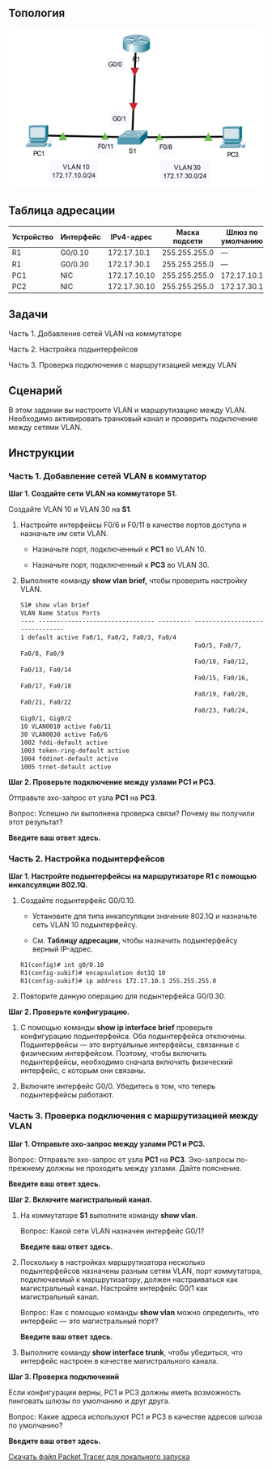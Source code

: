 ## Топология

![](./assets/topology.png)

## Таблица адресации

| Устройство | Интерфейс | IPv4-адрес   | Маска подсети | Шлюз по умолчанию |
|------------|-----------|--------------|---------------|-------------------|
| R1         | G0/0.10   | 172.17.10.1  | 255.255.255.0 | —                 |
| R1         | G0/0.30   | 172.17.30.1  | 255.255.255.0 | —                 |
| PC1        | NIC       | 172.17.10.10 | 255.255.255.0 | 172.17.10.1       |
| PC2        | NIC       | 172.17.30.10 | 255.255.255.0 | 172.17.30.1       |

## Задачи

Часть 1. Добавление сетей VLAN на коммутаторе

Часть 2. Настройка подынтерфейсов

Часть 3. Проверка подключения с маршрутизацией между VLAN

## Сценарий

В этом задании вы настроите VLAN и маршрутизацию между VLAN. Необходимо активировать транковый канал и проверить подключение между сетями VLAN.

## Инструкции

### Часть 1. Добавление сетей VLAN в коммутатор

**Шаг 1. Создайте сети VLAN на коммутаторе S1.**

Создайте VLAN 10 и VLAN 30 на **S1**.

1.  Настройте интерфейсы F0/6 и F0/11 в качестве портов доступа и назначьте им сети VLAN.

    -   Назначьте порт, подключенный к **PC1** во VLAN 10.

    -   Назначьте порт, подключенный к **PC3** во VLAN 30.

2.  Выполните команду **show vlan brief,** чтобы проверить настройку VLAN.

    ```
    S1# show vlan brief
    VLAN Name Status Ports
    ---- -------------------------------- --------- -------------------------------
    1 default active Fa0/1, Fa0/2, Fa0/3, Fa0/4
                                                    Fa0/5, Fa0/7, Fa0/8, Fa0/9
                                                    Fa0/10, Fa0/12, Fa0/13, Fa0/14
                                                    Fa0/15, Fa0/16, Fa0/17, Fa0/18
                                                    Fa0/19, Fa0/20, Fa0/21, Fa0/22
                                                    Fa0/23, Fa0/24, Gig0/1, Gig0/2
    10 VLAN0010 active Fa0/11
    30 VLAN0030 active Fa0/6
    1002 fddi-default active
    1003 token-ring-default active
    1004 fddinet-default active
    1005 trnet-default active
    ```

**Шаг 2. Проверьте подключение между узлами PC1 и PC3.**

Отправьте эхо-запрос от узла **PC1** на **PC3**.

Вопрос: Успешно ли выполнена проверка связи? Почему вы получили этот результат?

**Введите ваш ответ здесь.**

### Часть 2. Настройка подынтерфейсов

**Шаг 1. Настройте подынтерфейсы на маршрутизаторе R1 с помощью инкапсуляции 802.1Q.**

1.  Создайте подынтерфейс G0/0.10.

    -   Установите для типа инкапсуляции значение 802.1Q и назначьте сеть VLAN 10 подынтерфейсу.

    -   См. **Таблицу адресации**, чтобы назначить подынтерфейсу верный IP-адрес.

    ```
    R1(config)# int g0/0.10
    R1(config-subif)# encapsulation dot1Q 10
    R1(config-subif)# ip address 172.17.10.1 255.255.255.0
    ```

2.  Повторите данную операцию для подынтерфейса G0/0.30.

**Шаг 2. Проверьте конфигурацию.**

1.  С помощью команды **show ip interface brief** проверьте конфигурацию подынтерфейса. Оба подынтерфейса отключены. Подынтерфейсы — это виртуальные интерфейсы, связанные с физическим интерфейсом. Поэтому, чтобы включить подынтерфейсы, необходимо сначала включить физический интерфейс, с которым они связаны.

2.  Включите интерфейс G0/0. Убедитесь в том, что теперь подынтерфейсы работают.

### Часть 3. Проверка подключения с маршрутизацией между VLAN

**Шаг 1. Отправьте эхо-запрос между узлами PC1 и PC3.**

Вопрос: Отправьте эхо-запрос от узла **PC1** на **PC3**. Эхо-запросы по-прежнему должны не проходить между узлами. Дайте пояснение.

**Введите ваш ответ здесь.**

**Шаг 2. Включите магистральный канал.**

1.  На коммутаторе **S1** выполните команду **show vlan**.

    Вопрос: Какой сети VLAN назначен интерфейс G0/1?

    **Введите ваш ответ здесь.**

2.  Поскольку в настройках маршрутизатора несколько подынтерфейсов назначены разным сетям VLAN, порт коммутатора, подключаемый к маршрутизатору, должен настраиваться как магистральный канал. Настройте интерфейс G0/1 как магистральный канал.

    Вопрос: Как с помощью команды **show vlan** можно определить, что интерфейс — это магистральный порт?

    **Введите ваш ответ здесь.**

3.  Выполните команду **show interface trunk**, чтобы убедиться, что интерфейс настроен в качестве магистрального канала.

**Шаг 3. Проверка подключений**

Если конфигурации верны, PC1 и PC3 должны иметь возможность пинговать шлюзы по умолчанию и друг друга.

Вопрос: Какие адреса используют PC1 и PC3 в качестве адресов шлюза по умолчанию?

**Введите ваш ответ здесь.**

[Скачать файл Packet Tracer для локального запуска](./assets/4.2.7-lab.pka)
